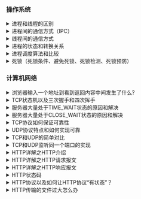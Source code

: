 ### 操作系统
<details>
    <summary>进程和线程的区别</summary>
    <ul>
        <li>进程是资源分配的最小单位，线程是程序执行的最小单位（资源调度的最小单位）</li>
        <li>进程有自己独立的地址空间，每启动一个进程，系统将为其分配地址空间，建立数据表来维护代码段，堆栈段和数据段。
            <ul>
                <li>而线程是共享进程中的数据，使用相同的地址空间，CPU开销小。</li>
            </ul>
        </li>
        <li>线程之间的通信更方便，同一进程下的线程共享全局变量，静态变量等数据，进程之间的通信则需要以通信的方式进行。</li>
        <li>多进程比多线程更健壮，多线程中一个线程死亡意味着进程的死亡。而多进程程序不同进程之间互不影响。</li>
    </ul>
</details>

<details>
    <summary>进程间的通信方式（IPC）</summary>
    <ul>
        <li><strong>管道</strong>：在内核中申请一块固定大小的缓冲区，程序拥有写入和读取的权利。
            <ul>
                <li>匿名管道：用于亲缘关系进程，父子进程。</li>
                <li>有名管道：可用于无亲缘关系的进程间。</li>
            </ul>
        </li>
        <li><strong>信号</strong>：信号是一种比较复杂的通信方式，用于通知接收进程某个事件已经发生。
        </li>
        <li><strong>信号量</strong>：在内核中创建一个信号量集合（本质是个数组），数组的元素（信号量）都是1，使用P操作进行-1，使用V操作+1。
            <ul>
                <li>PV操作用于同一进程实现互斥。</li>
                <li>PV操作用于不同进程实现同步。</li>
            </ul>
        </li>
        <li><strong>消息队列</strong>：在内核中创建一队列，队列中每个元素是一个数据报，不同的进程可以通过句柄去访问这个队列。<br>
            <em><strong>消息队列提供了⼀个从⼀个进程向另外⼀个进程发送⼀块数据的⽅法。</strong></em>
            <ul>
                <li>不足：消息长度有上限</li>
            </ul>
        </li>
        <li><strong>共享内容</strong>：将同一块物理内存一块映射到不同的进程的虚拟地址空间中，实现不同进程间对同一资源的共享。
            <ul>
                <li>共享内存可以说是最有用的进程间通信方式，也是最快的IPC形式。</li>
                <li>不用从用户态到内核态的频繁切换和拷贝数据，直接从内存中读取就可以。</li>
                <li>共享内存是临界资源，所以需要操作时必须要保证原子性。使用信号量或者互斥锁都可以。</li>
                <li>生命周期随内核。</li>
            </ul>
        </li>
        <li><strong>套接字</strong>：套解口也是一种进程间通信机制，与其他通信机制不同的是，它可用于不同及其间的进程通信。主要用于客户端和服务端之间的进程通信。
        </li>
    </ul>
</details>

<details>
    <summary>线程间的通信方式</summary>
    <ol>
        <li><strong>锁机制</strong>：包括互斥锁、条件变量、读写锁
            <ul>
                <li>互斥锁提供了以排他方式防止数据结构被并发修改的方法。</li>
                <li>读写锁允许多个线程同时读共享数据，而对写操作是互斥的。</li>
                <li>条件变量可以以原子的方式阻塞进程，直到某个特定条件为真为止。对条件的测试是在互斥锁的保护下进行的。<em><strong>条件变量始终与互斥锁一起使用。</strong></em></li>
            </ul>
        </li>
        <li><strong>信号量机制(Semaphore)</strong>：包括无名线程信号量和命名线程信号量</li>
        <li><strong>信号机制(Signal)</strong>：类似进程间的信号处理</li>
    </ol>
    <p>线程间的通信目的主要是用于线程同步，所以线程没有像进程通信中的用于数据交换的通信机制。</p>
</details>

<details>
    <summary>进程的状态和转换关系</summary>
    <p><img src="image/image01.jpg" alt=""></p>
    <ol>
        <li>
            <p>就绪——执行：对就绪状态的进程，当进程调度程序按一种选定的策略从中选中一个就绪进程，为之分配了处理机后，该进程便由就绪状态变为执行状态；</p>
        </li>
        <li>
            <p>执行——阻塞：正在执行的进程因发生某等待事件而无法执行，则进程由执行状态变为阻塞状态。如：</p>
            <ul>
                <li>进程提出输入/输出请求而变成等待外部设备传输信息的状态</li>
                <li>进程申请资源（主存空间或外部设备）得不到满足时变成等待资源状态</li>
                <li>进程运行中出现了故障（程序出错或主存储器读写错等）变成等待干预状态等等</li>
            </ul>
        </li>
        <li>
            <p>阻塞——就绪：处于阻塞状态的进程，在其等待的事件已经发生，如：</p>
            <ul>
                <li>输入/输出完成</li>
                <li>资源得到满足或错误处理完毕时</li>
            </ul>
            <p>处于等待状态的进程并不马上转入执行状态，而是先转入就绪状态，然后再由系统进程调度程序在适当的时候将该进程转为执行状态；</p>
        </li>
        <li>
            <p>执行——就绪：正在执行的进程，因时间片用完而被暂停执行，或在采用抢先式优先级调度算法的系统中,当有更高优先级的进程要运行而被迫让出处理机时，该进程便由执行状态转变为就绪状态。</p>
        </li>
    </ol>
</details>

<details>
    <summary>进程调度算法和比较</summary>
    <p><img src="image/image03.png" alt=""></p>
    <ol>
        <li>
            <p><strong>先来先去服务(FCFS)</strong><br>
                先来先去服务调度算法是一种最简单的调度算法，也称为先进先出或严格排队方案。当每个进程就绪后，它加入就绪队列。当前正运行的进程停止执行，选择在就绪队列中存在时间最长的进程运行。该算法既可以用于作业调度，也可以用于进程调度。先来先去服务比较适合于常作业（进程），而不利于段作业（进程）。
            </p>
        </li>
        <li>
            <p><strong>时间片轮转法(RR)</strong><br>
                轮转法是基于适中的抢占策略的，以一个周期性间隔产生时钟中断，当中断发生后，当前正在运行的进程被置于就绪队列中，然后基于先来先去服务策略选择下一个就绪作业的运行。这种技术也称为时间片，因为每个进程再被抢占之前都给定一片时间。
            </p>
            <ul>
                <li>过程：1、排成一个队列。2、每次调度时将CPU分派给队首进程。3、时间片结束时，发生时钟中断。4、暂停当前进程的执行，将其送到就绪队列的末尾，并通过上下文切换执行当前就绪的队首进程。</li>
                <li>说明：1、进程阻塞情况发生时，未用完时间片也要出让CPU。2、能够及时响应，但没有考虑作业长短等问题。3、系统的处理能力和系统的负载状态影响时间片长度。</li>
            </ul>
        </li>
        <li>
            <p><strong>最短进程优先(SJF)</strong><br>
                最短进程优先是一个非抢占策略，他的原则是下一次选择预计处理时间最短的进程，因此短进程将会越过长作业，跳至队列头。该算法即可用于作业调度，也可用于进程调度。但是他对长作业不利，不能保证紧迫性作业（进程）被及时处理，作业的长短只是被估算出来的。
            </p>
        </li>
        <li>
            <p><strong>最短剩余时间优先(SRTF)</strong><br>
                最短剩余时间是针对最短进程优先增加了抢占机制的版本。在这种情况下，进程调度总是选择预期剩余时间最短的进程。当一个进程加入到就绪队列时，他可能比当前运行的进程具有更短的剩余时间，因此只要新进程就绪，调度程序就能可能抢占当前正在运行的进程。像最短进程优先一样，调度程序正在执行选择函数是必须有关于处理时间的估计，并且存在长进程饥饿的危险。
            </p>
        </li>
        <li>
            <p><strong>高优先权优先调度算法HPF和高响应比优先调度算法HRRN</strong><br>
                （1）两种方式：非抢占式优先权算法、抢占式优先权算法（关键点：新作业产生时）<br>
                （2）类型:静态优先权：创建进程时确定，整个运行期间保持不变。动态优先权：创建进程时赋予的优先权可随进程的推进或随其等待时间的增加而改变。<br>
                （3）高响应比优先调度算法HRRN</p>
            <blockquote>
                <p>HRRN为每个作业引入动态优先权，使作业的优先级随着等待时间的增加而以速率a提高：优先权 =（等待时间+要求服务时间)/要求服务时间= 响应时间 / 要求服务时间。<br>
                    什么时候计算各进程的响应比优先权？（作业完成时、新作业产生时（抢占、非抢占）、时间片完成时、进程阻塞时）</p>
            </blockquote>
        </li>
        <li>
            <p><strong>多级反馈队列算法FB</strong></p>
            <ul>
                <li>过程：1、准备调度：先将它放入第一个队列的末尾，按FCFS原则排队等待调度。2、IF时间片内完成，便可准备撤离系统。3、IF时间片内未能完成，调度程序便将该进程转入第二队列的末尾等待再次被调度执行。4、当第一队列中的进程都执行完，系统再按FCFS原则调度第二队列。在第二队列的稍放长些的时间片内仍未完成，再依次将它放入第三队列。5、依次降到第n队列后，在第n队列中便采取按时间片轮转的方式运行。
                </li>
                <li>说明:1、设置多个就绪队列，各队列有不同的优先级,优先级从第一个队列依次降低。2、赋予各队列进程执行时间片大小不同,
                    优先权越高，时间片越短。3、仅当优先权高的队列（如第一队列）空闲时，调度程序才调度第二队列中的进程运行。4、高优先级抢占时，被抢占的进程放回原就绪队列末尾。</li>
            </ul>
        </li>
    </ol>
</details>

<details>
    <summary>死锁（死锁条件、避免死锁、死锁检测、死锁预防）</summary>
    <p><strong>死锁的定义：</strong><br>
        多个进行相互等待对方资源，在得到所有资源继续运行之前，都不会释放自己已有的资源，这样造成了循环等待的现象，称为死锁。</p>
    <p><strong>产生死锁的四大必要条件：</strong></p>
    <ol>
        <li>
            <p>资源互斥/资源不共享<br>
                每个资源要么已经分配给了一个进程，要么是可用的，只有这两种状态，资源不可以被共享使用，所以所谓的互斥是指：资源不共享，如果被使用，只能被一个进程使用。</p>
        </li>
        <li>
            <p>占有和等待/请求并保持<br>
                已经得到资源的进程还能继续请求新的资源，所以个人觉得叫占有并请求也许更好理解。</p>
        </li>
        <li>
            <p>资源不可剥夺<br>
                当一个资源分配给了一个进程后，其它需要该资源的进程不ß能强制性获得该资源，除非该资源的当前占有者显示地释放该资源。</p>
        </li>
        <li>
            <p>环路等待<br>
                死锁发生时，系统中一定有由两个或两个以上的进程组成的一条环路，环路上的每个进程都在等待下一个进程所占有的资源。</p>
        </li>
    </ol>
    <p><strong>防止死锁的方法：</strong></p>
    <ol>
        <li>
            <p>破坏互斥条件</p>
            <ul>
                <li>方法：如果允许系统资源都能共享使用，则系统不会进入死锁状态。</li>
                <li>缺点：有些资源根本不能同时访问，如打印机等临界资源只能互斥使用。所以，破坏互斥条件而预防死锁的方法不太可行，而且在有的场合应该保护这种互斥性。</li>
            </ul>
        </li>
        <li>
            <p>破坏请求并保持条件</p>
            <ul>
                <li>方法：釆用预先静态分配方法，即进程在运行前一次申请完它所需要的全部资源，在它的资源未满足前，不把它投入运行。一旦投入运行后，这些资源就一直归它所有，也不再提出其他资源请求，这样就可以保证系统不会发生死锁。
                </li>
                <li>缺点：系统资源被严重浪费，其中有些资源可能仅在运行初期或运行快结束时才使用，甚至根本不使用。而且还会导致“饥饿”现象，当由于个别资源长期被其他进程占用时，将致使等待该资源的进程迟迟不能开始运行。
                </li>
            </ul>
        </li>
        <li>
            <p>破坏不可剥夺条件</p>
            <ul>
                <li>方法：当一个已保持了某些不可剥夺资源的进程，请求新的资源而得不到满足时，它必须释放已经保持的所有资源，待以后需要时再重新申请。这意味着，一个进程已占有的资源会被暂时释放，或者说是被剥夺了，或从而破坏了不可剥夺条件。
                </li>
                <li>缺点：该策略实现起来比较复杂，释放已获得的资源可能造成前一阶段工作的失效，反复地申请和释放资源会增加系统开销，降低系统吞吐量。这种方法常用于状态易于保存和恢复的资源，如CPU的寄存器及内存资源，一般不能用于打印机之类的资源。
                </li>
            </ul>
        </li>
        <li>
            <p>破坏循环等待条件</p>
            <ul>
                <li>方法：为了破坏循环等待条件，可釆用顺序资源分配法。首先给系统中的资源编号，规定每个进程，必须按编号递增的顺序请求资源，同类资源一次申请完。也就是说，只要进程提出申请分配资源Ri，则该进程在以后的资源申请中，只能申请编号大于Ri的资源。
                </li>
                <li>缺点：这种方法存在的问题是，编号必须相对稳定，这就限制了新类型设备的增加；尽管在为资源编号时已考虑到大多数作业实际使用这些资源的顺序，但也经常会发生作业使用资源的顺序与系统规定顺序不同的情况，造成资源的浪费；此外，这种按规定次序申请资源的方法，也必然会给用户的编程带来麻烦。
                </li>
            </ul>
        </li>
    </ol>
    <p><strong>死锁的检测方式</strong><br>
        绘制资源分配图，进行简化。</p>
    <blockquote>
        <p>死锁定理：</p>
        <ol>
            <li>如果资源分配图中没有环路，则系统没有死锁。</li>
            <li>如果资源分配图中出现了环路，则系统可能有死锁。</li>
            <li>如果资源分配图不可完全简化，则系统死锁。</li>
        </ol>
    </blockquote>
    <p><strong>死锁的解除</strong></p>
    <ol>
        <li>资源剥夺法<br>挂起某些死锁进程，并抢占它的资源，将这些资源分配给其他的死锁进程。但应防止被挂起的进程长时间得不到资源，而处于资源匮乏的状态。</li>
        <li>撤销进程法<br>强制撤销部分、甚至全部死锁进程并剥夺这些进程的资源。撤销的原则可以按进程优先级和撤销进程代价的高低进行。</li>
        <li>进程回退法<br>让一（多）个进程回退到足以回避死锁的地步，进程回退时自愿释放资源而不是被剥夺。要求系统保持进程的历史信息，设置还原点。</li>
    </ol>
</details>

### 计算机网络

<details>
    <summary>浏览器输入一个地址到看到返回内容中间发生了什么?</summary>
    <ol>
        <li>查询DNS，获取域名对应的IP。<br>
            <strong>DNS解析机制：</strong>
            <ol>
                <li>检查本地hosts文件是否有这个网址的映射，如果有，就调用这个IP地址映射，解析完成。</li>
                <li>如果没有，则查找本地DNS解析器缓存是否有这个网址的映射，如果有，返回映射，解析完成。</li>
                <li>如果没有，则查找填写或分配的首选DNS服务器，称为本地DNS服务器。服务器接收到查询时：【如果要查询的域名包含在本地配置区域资源中，返回解析结果，查询结束，此解析具有权威性。】【如果要查询的域名不由本地DNS服务器区域解析，但服务器缓存了此网址的映射关系，返回解析结果，查询结束，此解析不具有权威性。】
                </li>
                <li>如果本地DNS服务器也失效：通过迭代的方式一层层向上级DNS服务器请求，在顶级DNS解析服务器后则通过迭代的方式来查找。</li>
            </ol>
        </li>
        <li>客户机发送HTTP请求报文：
            <ol>
                <li>应用层：客户端发送HTTP请求报文</li>
                <li>传输层：切分长数据，并确保可靠性。</li>
                <li>网络层：进行路由</li>
                <li>数据链路层：传输数据</li>
                <li>物理层：物理传输bit</li>
            </ol>
        </li>
        <li>服务器端经过物理层→数据链路层→网络层→传输层→应用层，解析请求报文，发送HTTP响应报文。</li>
        <li>客户端解析HTTP响应报文</li>
        <li>浏览器开始显示HTML</li>
        <li>浏览器重新发送请求获取图片、CSS、JS的数据。</li>
        <li>浏览器渲染页面<br>
            <strong>渲染机制：</strong><br>
            构建DOM树 -&gt; CSS解析 -&gt; 构建渲染树 -&gt; 渲染树布局 -&gt; 渲染树绘制
            <ul>
                <li>构建DOM树<br>
                    当浏览器客户端从服务器那接受到HTML文档后，就会遍历文档节点然后生成DOM树，DOM树结构和HTML标签一一对应。需要注意记下几点：
                    <ul>
                        <li>DOM树在构建的过程中可能会被CSS和JS的加载而执行阻塞。（这在后面会详细介绍。）</li>
                        <li>display:none 的元素也会在DOM树中。</li>
                        <li>注释也会在DOM树中</li>
                        <li>Script标签会在DOM树中</li>
                    </ul>
                </li>
                <li>CSS解析<br>
                    浏览器会解析CSS文件并生成CSS规则树，在过程中，每个CSS文件都会被分析成StyleSheet对象，每个对象都包括CSS规则，CSS规则对象包括对应的选择器和声明对象以及其他对象。在这个过程需要注意的是：
                    <ul>
                        <li>CSS解析可以与DOM解析同进行。</li>
                        <li>CSS解析与script的执行互斥。</li>
                        <li>在Webkit内核中进行了script执行优化，只有在JS访问CSS时才会发生互斥。</li>
                    </ul>
                </li>
                <li>构建渲染树<br>
                    通过DOM树和CSS规则树，浏览器就可以通过它两构建渲染树了。浏览器会先从DOM树的根节点开始遍历每个可见节点，让后对每个可见节点找到适配的CSS样式规则并应用。具体的规则有以下几点需要注意：
                    <ul>
                        <li>Render Tree和DOM Tree不完全对应。</li>
                        <li>display: none的元素不在Render Tree中</li>
                        <li>visibility: hidden的元素在Render Tree中</li>
                    </ul>
                </li>
                <li>渲染树布局<br>
                    布局阶段会从渲染树的更节点开始遍历，由于渲染树的每个节点都是一个Render
                    Object对象，包含宽高，位置，背景色等样式信息。所以浏览器就可以通过这些样式信息来确定每个节点对象在页面上的确切大小和位置，布局阶段的输出就是我们常说的盒子模型，它会精确地捕获每个元素在屏幕内的确切位置与大小。需要注意的是：
                    <ul>
                        <li>float元素，absoulte元素，fixed元素会发生位置偏移。</li>
                        <li>我们常说的脱离文档流，其实就是脱离Render Tree。</li>
                    </ul>
                </li>
                <li>渲染树绘制<br>
                    在绘制阶段，浏览器会遍历渲染树，调用渲染器的paint()方法在屏幕上显示其内容。渲染树的绘制工作是由浏览器的UI后端组件完成的。</li>
            </ul>
        </li>
    </ol>
</details>

<details>
    <summary>TCP状态机以及三次握手和四次挥手</summary>
    <p><img src="image/image02.jpeg" alt=""></p>
    <p><strong>各个状态的解释</strong></p>
    <ul>
        <li>LISTEN：监听来自远方TCP端口的连接请求。</li>
        <li>SYN-SENT：发送连接请求后等待匹配的连接请求。</li>
        <li>SYN-RCVD：收到SYN并发送一个连接请求后等待双方连接确认。</li>
        <li>FIN-WAIT-1：等待远程TCP的连接中断请求，或先前的连接中断请求的确认。（等待接收ACK）</li>
        <li>FIN-WAIT-2：从远程TCP等待连接中断请求。（等待接收FIN）</li>
        <li>CLOSING-WAIT：等待从本地用户发来的连接中断请求。</li>
        <li>CLOSING：等待远程TCP对连接中断请求的确认。</li>
        <li>LAST-ACK：等待原来发向远程TCP的连接中断请求的确认。</li>
        <li>TIME-WAIT：等待足够时间确保远程TCP接受连接中断请求的确认。</li>
        <li>CLOSED：无连接状态。</li>
    </ul>
    <p><strong>三次握手</strong></p>
    <ul>
        <li>第一次握手：<br>
            Client什么都不能确认。<br>
            Server确认：对方发送正常。</li>
        <li>第二次握手：<br>
            Client确认：自己发送/接收正常，对方发送/接收正常。<br>
            Server确认：自己接受正常，对方发送正常。</li>
        <li>第三次握手：<br>
            Client确认：自己发送/接收正常，对方发送/接收正常。<br>
            Server确认：自己接受正常，对方发送正常。</li>
    </ul>
    <p><strong>四次挥手</strong><br>
        当收到对方的FIN报文时，仅表示对方不再发送数据但还能接收收据，我们也未必把全部数据都发给了对方，所以我们可以立即close，也可以发送一些数据给对方后，再发送FIN报文给对方表示同意关闭连接。因此我们的ACK和FIN一般会分开发送。
    </p>
    <p><strong>CLOSING状态出现的情况</strong><br>
    <p><img src="image/image04.png" alt=""></p>
    客户端和服务端同时发送FIN给对方，并都进入FIN_WAIT_1状态，接收到对方发来的FIN后，都由FIN_WAIT_1状态进入CLOSING状态并发送ACK给对方确认关闭连接。接收到对方的ACK后双方都进入TIME_WAIT状态等待关闭连接。
    </p>
    <p><strong>为什么需要TIME_WAIT状态</strong></p>
    <ol>
        <li>
            <p>为实现TCP这种全双工连接的可靠释放<br>
                这样可让TCP再次发送最后的ACK以防这个ACK丢失(另一端超时并重发最后的FIN)这种2MSL等待的另一个结果是这个TCP连接在2MSL等待期间，定义这个连接的插口(客户的IP地址和端口号，服务器的IP地址和端口号)不能再被使用。这个连接只能在2MSL结束后才能再被使用。
            </p>
        </li>
        <li>
            <p>为使旧的数据包在网络因过期而消失<br>
                每个具体TCP实现必须选择一个报文段最大生存时间MSL。它是任何报文段被丢弃前在网络内的最长时间。</p>
        </li>
    </ol>

</details>

<details>
    <summary>服务器大量处于TIME_WAIT状态的原因和解决</summary>
    <p><strong>原因</strong><br>
        TIME_WAIT是主动关闭连接的一方保持的状态，对于服务器来说他本身就是“客户端”，在完成某一个中请求之后，他就会发起主动关闭连接，从而进入TIME_WAIT的状态，然后在保持这个状态2MSL（max segment
        lifetime）时间之后，彻底关闭回收资源。</p>
    <p><strong>危害</strong></p>
    <ol>
        <li>高并发可以让服务器在短时间范围内同时占用大量端口，而端口有个0~65535的范围，并不是很多，刨除系统和其他服务要用的，剩下的就更少了。</li>
        <li>在这个场景中，短连接表示“业务处理+传输数据的时间 远远小于 TIMEWAIT超时的时间”的连接。</li>
    </ol>
    <p><strong>解决方案</strong><br>
        由于TIME_WAIT是主动发起一方的出现的问题，对网络配置参数进行优化</p>
    <ul>
        <li>开启SYN Cookies: <code>net.ipv4.tcp_syncookies = 1</code>表示开启SYN
            Cookies。当出现SYN等待队列溢出时，启用cookies来处理，可防范少量SYN攻击，默认为0，表示关闭；</li>
        <li>允许端口重用：<code>net.ipv4.tcp_tw_reuse = 1</code>表示开启重用。允许将TIME-WAIT sockets重新用于新的TCP连接，默认为0，表示关闭；</li>
        <li>开启快速回收机制：<code>net.ipv4.tcp_tw_recycle = 1</code>表示开启TCP连接中TIME-WAIT sockets的快速回收，默认为0，表示关闭。</li>
        <li>缩短TIMEOUT时间：<code>net.ipv4.tcp_fin_timeout</code>修改系統默认的TIMEOUT时间(30)</li>
    </ul>
</details>

<details>
    <summary>服务器大量处于CLOSE_WAIT状态的原因和解决</summary>
    <p><strong>原因</strong><br>
        一直保持在CLOSE_WAIT状态，那么只有一种情况，就是在对方关闭连接之后服务器程序自己没有进一步发出ack信号。换句话说，就是在对方连接关闭之后，程序里没有检测到，或者程序压根就忘记了这个时候需要关闭连接，于是这个资源就一直被程序占着。
    </p>
    <p><strong>解决方案</strong><br>
        检查服务器程序代码，尤其是在确认连接关闭等地方函数，是否有异常分支导致程序没有处理而无法正常进行关闭连接的情况。</p>
</details>

<details>
    <summary>TCP协议如何保证可靠性</summary>
    <div>
        <p><strong>确保传输可靠性的方式</strong><br>
            TCP协议保证数据传输可靠性的方式主要有：</p>
        <ul>
            <li>校验和</li>
            <li>序列号&amp;确认应答</li>
            <li>超时重传</li>
            <li>连接管理</li>
            <li>流量控制</li>
            <li>拥塞控制</li>
        </ul>
        <p><strong>校验和</strong><br>
            发送的数据包的二进制相加然后取反，目的是检测数据在传输过程中的任何变化。如果收到段的检验和有差错，TCP将丢弃这个报文段和不确认收到此报文段。 如果无差错，也不一定代表数据传输成功。</p>
        <ul>
            <li>计算方式：在数据传输的过程中，将发送的数据段都当做一个16位的整数。将这些整数加起来。并且前面的进位不能丢弃，补在尾端进行相加，最后取反，得到校验和。</li>
            <li>发送方：在发送数据之前计算检验和，并进行校验和的填充。</li>
            <li>接收方：收到数据后，对数据以同样的方式进行计算，求出校验和，与发送方的进行比对。</li>
        </ul>
        <p><strong>序列号&amp;确认应答</strong><br>
            TCP给发送的每一个包进行编号，接收方对数据包进行排序，把有序数据传送给应用层。</p>
        <ul>
            <li>序列号：TCP传输时将每个字节的数据都进行了编号，这就是序列号。</li>
            <li>确认应答：TCP传输的过程中，每次接收方收到数据后，都会对传输方进行确认应答。也就是发送ACK报文。这个ACK报文当中带有对应的确认序列号，告诉发送方，接收到了哪些数据，下一次的数据从哪里发。</li>
        </ul>
        <p><strong>超时重传</strong><br>
            当TCP发出一个段后，它启动一个定时器，等待目的端确认收到这个报文段。如果不能及时收到一个确认，将重发这个报文段。</p>
        <ul>
            <li><strong>原因</strong> 发送方没有介绍到响应的ACK报文原因：
                <ol>
                    <li>数据在传输过程中由于网络原因等直接全体丢包，接收方根本没有接收到。</li>
                    <li>接收方接收到了响应的数据，但是发送的ACK报文响应却由于网络原因丢包了。</li>
                </ol>
            </li>
        </ul>
        <p>简单理解就是发送方在发送完数据后等待一个时间，时间到达没有接收到ACK报文，那么对刚才发送的数据进行重新发送。如果是刚才第一个原因，接收方收到二次重发的数据后，便进行ACK应答。如果是第二个原因，接收方发现接收的数据已存在（判断存在的根据就是序列号，所以上面说序列号还有去除重复数据的作用），那么直接丢弃，仍旧发送ACK应答。
        </p>
        <p>由于TCP传输时保证能够在任何环境下都有一个高性能的通信，因此这个最大超时时间（发送方发送完毕后等待的时间）是动态计算的。一般是500ms。</p>
        <p><strong>连接管理</strong><br>
            连接管理就是三次握手与四次挥手的过程。所有可靠性的理论前提。</p>
        <p><strong>流量控制</strong><br>
            TCP连接的每一方都有固定大小的缓冲空间，<strong>TCP的接收端只允许发送端发送接收端缓冲区能接纳的数据</strong>。当接收方来不及处理发送方的数据，能提示发送方降低发送的速率，防止包丢失。TCP使用的流量控制协议是<em>可变大小的滑动窗口协议</em>。
        </p>
        <p>接收方有即时窗口（<strong>滑动窗口</strong>），随ACK报文发送。</p>
        <p>接收端在接收到数据后，对其进行处理。如果发送端的发送速度太快，导致接收端的结束缓冲区很快的填充满了。此时如果发送端仍旧发送数据，那么接下来发送的数据都会丢包，继而导致丢包的一系列连锁反应，超时重传呀什么的。而TCP根据接收端对数据的处理能力，决定发送端的发送速度，这个机制就是流量控制。
        </p>
        <p>在TCP协议的报头信息当中，有一个16位字段的窗口大小。在介绍这个窗口大小时我们知道，<strong>窗口大小的内容实际上是接收端接收数据缓冲区的剩余大小。这个数字越大，证明接收端接收缓冲区的剩余空间越大，网络的吞吐量越大</strong>。接收端会在确认应答发送ACK报文时，将自己的即时窗口大小填入，并跟随ACK报文一起发送过去。而<strong>发送方根据ACK报文里的窗口大小的值的改变进而改变自己的发送速度</strong>。如果接收到窗口大小的值为0，那么发送方将停止发送数据。并定期的向接收端发送窗口探测数据段，让接收端把窗口大小告诉发送端。
        </p>
        <blockquote>
            <p>16位的窗口大小最大能表示65535个字节（64K），但是TCP的窗口大小最大并不是64K。在TCP首部中40个字节的选项中还包含了一个窗口扩大因子M，实际的窗口大小就是16为窗口字段的值左移M位。每移一位，扩大两倍。
            </p>
        </blockquote>
        <p><strong>拥塞控制</strong><br>
            当网络拥塞时，减少数据的发送。<br>
            发送方有拥塞窗口，发送数据前比对接收方发过来的即使窗口，取小<br>
            <em>慢启动、拥塞避免、拥塞发送、快速恢复</em></p>
        <p>TCP传输的过程中，发送端开始发送数据的时候，如果刚开始就发送大量的数据，那么就可能造成一些问题。网络可能在开始的时候就很拥堵，如果给网络中在扔出大量数据，那么这个拥堵就会加剧。拥堵的加剧就会产生大量的丢包，就对大量的超时重传，严重影响传输。
        </p>
        <p>所以TCP引入了慢启动的机制，在开始发送数据时，先发送少量的数据探路。探清当前的网络状态如何，再决定多大的速度进行传输。这时候就引入一个叫做拥塞窗口的概念。发送刚开始定义拥塞窗口为
            1，每次收到ACK应答，拥塞窗口加1。在发送数据之前，首先将拥塞窗口与接收端反馈的窗口大小比对，取较小的值作为实际发送的窗口。</p>
        <p>拥塞窗口的增长是指数级别的。慢启动的机制只是说明在开始的时候发送的少，发送的慢，但是增长的速度是非常快的。为了控制拥塞窗口的增长，不能使拥塞窗口单纯的加倍，设置一个拥塞窗口的阈值，当拥塞窗口大小超过阈值时，不能再按照指数来增长，而是线性的增长。在慢启动开始的时候，慢启动的阈值等于窗口的最大值，一旦造成网络拥塞，发生超时重传时，慢启动的阈值会为原来的一半（这里的原来指的是发生网络拥塞时拥塞窗口的大小），同时拥塞窗口重置为1。
        </p>
    </div>
</details>

<details>
    <summary>UDP协议特点和如何实现可靠</summary>
    <div>
        <p>UDP协议全称是用户数据报协议，在网络中它与TCP协议一样用于处理数据包，是一种无连接的协议。在OSI模型中，在第四层——传输层，处于IP协议的上一层。UDP有不提供数据包分组、组装和不能对数据包进行排序的缺点，也就是说，当报文发送之后，是无法得知其是否安全完整到达的。
        </p>
        <p><strong>特点</strong></p>
        <ol>
            <li>
                <p><strong>面向无连接</strong><br>
                    首先 UDP 是不需要和 TCP一样在发送数据前进行三次握手建立连接的，想发数据就可以开始发送了。并且也只是数据报文的搬运工，不会对数据报文进行任何拆分和拼接操作。<br>
                    具体来说就是：</p>
                <ul>
                    <li>在发送端，应用层将数据传递给传输层的 UDP 协议，UDP 只会给数据增加一个 UDP 头标识下是 UDP 协议，然后就传递给网络层了</li>
                    <li>在接收端，网络层将数据传递给传输层，UDP 只去除 IP 报文头就传递给应用层，不会任何拼接操作</li>
                </ul>
            </li>
            <li>
                <p><strong>有单播，多播，广播的功能</strong><br>
                    UDP 不止支持一对一的传输方式，同样支持一对多，多对多，多对一的方式，也就是说 UDP 提供了单播，多播，广播的功能。</p>
            </li>
            <li>
                <p><strong>UDP是面向报文的</strong><br>
                    发送方的UDP对应用程序交下来的报文，在添加首部后就向下交付IP层。UDP对应用层交下来的报文，既不合并，也不拆分，而是保留这些报文的边界。因此，应用程序必须选择合适大小的报文</p>
            </li>
            <li>
                <p><strong>不可靠性</strong><br>
                    首先不可靠性体现在无连接上，通信都不需要建立连接，想发就发，这样的情况肯定不可靠。<br>
                    并且收到什么数据就传递什么数据，并且也不会备份数据，发送数据也不会关心对方是否已经正确接收到数据了。<br>
                    再者网络环境时好时坏，但是 UDP
                    因为没有拥塞控制，一直会以恒定的速度发送数据。即使网络条件不好，也不会对发送速率进行调整。这样实现的弊端就是在网络条件不好的情况下可能会导致丢包，但是优点也很明显，在某些实时性要求高的场景（比如电话会议）就需要使用
                    UDP 而不是 TCP。</p>
            </li>
            <li>
                <p><strong>头部开销小，传输数据报文时是很高效的。</strong><br>
                    UDP 头部包含了以下几个数据：</p>
                <ul>
                    <li>两个十六位的端口号，分别为源端口（可选字段）和目标端口</li>
                    <li>整个数据报文的长度</li>
                    <li>整个数据报文的检验和（IPv4 可选 字段），该字段用于发现头部信息和数据中的错误</li>
                </ul>
                <p>因此 UDP 的头部开销小，只有八字节，相比 TCP 的至少二十字节要少得多，在传输数据报文时是很高效的</p>
            </li>
        </ol>
        <p><strong>如何实现UDP的可靠性</strong></p>
        <p><strong>原理与简单实现</strong><br>
            传输层无法保证数据的可靠传输，只能通过应用层来实现了。实现的方式可以参照tcp可靠性传输的方式，只是实现不在传输层，实现转移到了应用层。<br>
            最简单的方式是在应用层模仿传输层TCP的可靠性传输。下面不考虑拥塞处理，可靠UDP的简单设计。</p>
        <ol>
            <li>添加seq/ack机制，确保数据发送到对端</li>
            <li>添加发送和接收缓冲区，主要是用户超时重传。</li>
            <li>添加超时重传机制。</li>
        </ol>
        <p><strong>开源程序</strong></p>
        <ol>
            <li>
                <p><strong>RUDP（Reliable User Datagram Protocol）</strong><br>
                    <em><strong>RUDP 提供一组数据服务质量增强机制，如拥塞控制的改进、重发机制及淡化服务器算法等</strong></em>，从而在包丢失和网络拥塞的情况下， RTP
                    客户机（实时位置）面前呈现的就是一个高质量的 RTP 流。在不干扰协议的实时特性的同时，可靠 UDP 的拥塞控制机制允许 TCP 方式下的流控制行为。</p>
            </li>
            <li>
                <p><strong>RTP（Real Time Protocol）</strong><br>
                    <em><strong>RTP为数据提供了具有实时特征的端对端传送服务</strong></em>，如在组播或单播网络服务下的交互式视频音频或模拟数据。<br>
                    应用程序通常在 UDP 上运行 RTP 以便使用其多路结点和校验服务；这两种协议都提供了传输层协议的功能。但是 RTP 可以与其它适合的底层网络或传输协议一起使用。如果底层网络提供组播方式，那么
                    RTP 可以使用该组播表传输数据到多个目的地。<br>
                    RTP 本身并没有提供按时发送机制或其它服务质量（QoS）保证，它依赖于底层服务去实现这一过程。 RTP 并不保证传送或防止无序传送，也不确定底层网络的可靠性。 RTP 实行有序传送， RTP
                    中的序列号允许接收方重组发送方的包序列，同时序列号也能用于决定适当的包位置，例如：在视频解码中，就不需要顺序解码。</p>
            </li>
            <li>
                <p><strong>UDT（UDP-based Data Transfer Protocol）</strong><br>
                    基于UDP的数据传输协议（UDP-basedData Transfer
                    Protocol，简称UDT）是一种互联网数据传输协议。<em><strong>UDT的主要目的是支持高速广域网上的海量数据传输</strong></em>，而互联网上的标准数据传输协议TCP在高带宽长距离网络上性能很差。
                </p>
            </li>
        </ol>
        <p>顾名思义，UDT建于UDP之上，并引入新的拥塞控制和数据可靠性控制机制。UDT是面向连接的双向的应用层协议。它同时支持可靠的数据流传输和部分可靠的数据报传输。由于UDT完全在UDP上实现，它也可以应用在除了高速数据传输之外的其它应用领域，例如点到点技术（P2P），防火墙穿透，多媒体数据传输等等。
        </p>
    </div>
</details>

<details>
    <summary>TCP和UDP的简单对比</summary>
    <table>
        <thead>
            <tr>
                <th style="text-align: left"></th>
                <th style="text-align: left">UDP</th>
                <th style="text-align: left">TCP</th>
            </tr>
        </thead>
        <tbody>
            <tr>
                <td style="text-align: left">是否连接</td>
                <td style="text-align: left">无连接</td>
                <td style="text-align: left">面向连接</td>
            </tr>
            <tr>
                <td style="text-align: left">是否可靠</td>
                <td style="text-align: left">不可靠传输，不使用流量控制和拥塞控制</td>
                <td style="text-align: left">可靠传输，使用流量控制和拥塞控制</td>
            </tr>
            <tr>
                <td style="text-align: left">连接对象个数</td>
                <td style="text-align: left">支持一对一，一对多，多对一和多对多交互通信</td>
                <td style="text-align: left">只能是一对一通信</td>
            </tr>
            <tr>
                <td style="text-align: left">传输方式</td>
                <td style="text-align: left">面向报文</td>
                <td style="text-align: left">面向字节流</td>
            </tr>
            <tr>
                <td style="text-align: left">首部开销</td>
                <td style="text-align: left">首部开销小，仅8字节</td>
                <td style="text-align: left">首部最小20字节，最大60字节</td>
            </tr>
            <tr>
                <td style="text-align: left">适用场景</td>
                <td style="text-align: left">适用于实时应用（IP电话、视频会议、直播等）</td>
                <td style="text-align: left">适用于要求可靠传输的应用，例如文件传输</td>
            </tr>
        </tbody>
    </table>
</details>

<details>
    <summary>TCP和UDP监听同一个端口的实现</summary>
    <div>
        <p>TCP监听办法：</p>
        <pre data-role="codeBlock" data-info="" class="language-"><code>SOCKET sock = socket(TCP)
  sockaddr_in sin
  sin.port = htons(xxx)
  bind(sock, sin)
  listen(sock)
  这样就进入了监听状态，在xxx端口，接下来可以accept了
  </code></pre>
        <p>UDP监听办法</p>
        <pre data-role="codeBlock" data-info="" class="language-"><code>SOCKET sock = socket(UDP)
  sockaddr_in sin
  sin.port = htons(xxx)
  bind(sock, sin)
  这样就进入了监听状态，在xxx端口，接下来可以recvfrom和sentto了
  </code></pre>
        <blockquote>
            <p>一般的，如果有另一个请求（无论是否在同一个进程，无论是tcp还是udp）也监听xxx端口，会在bind处报错（一般情况，具体不展开了）</p>
        </blockquote>
        <p>注意几点：</p>
        <ol>
            <li>端口不是物理概念，仅仅是协议栈中的两个字节</li>
            <li>TCP和UDP的端口完全没有任何关系，完全有可能又有一种XXP基于IP，也有端口的概念，这是完全可能的。</li>
            <li>TCP和UDP传输协议监听同一个端口后，接收数据互不影响，不冲突。因为数据接收时时根据五元组{传输协议，源IP，目的IP，源端口，目的端口}判断接受者的。</li>
        </ol>
    </div>
</details>

<details>
    <summary>HTTP详解之HTTP介绍</summary>
    <div>
        <p><strong>HTTP 简介</strong></p>
        <p>HTTP协议是Hyper Text Transfer Protocol（超文本传输协议）的缩写,是用于从万维网（WWW:World Wide Web ）服务器传输超文本到本地浏览器的传送协议。。</p>
        <p>HTTP是一个基于TCP/IP通信协议来传递数据（HTML 文件, 图片文件, 查询结果等）。</p>
        <p><strong>HTTP 工作原理</strong></p>
        <p>HTTP协议工作于客户端-服务端架构上。浏览器作为HTTP客户端通过URL向HTTP服务端即WEB服务器发送所有请求。</p>
        <p>Web服务器有：Apache服务器，IIS服务器（Internet Information Services）等。</p>
        <p>Web服务器根据接收到的请求后，向客户端发送响应信息。</p>
        <p>HTTP默认端口号为80，但是你也可以改为8080或者其他端口。</p>
        <p><strong>HTTP三点注意事项：</strong></p>
        <ul>
            <li><strong>HTTP是无连接</strong>：无连接的含义是限制每次连接只处理一个请求。服务器处理完客户的请求，并收到客户的应答后，即断开连接。采用这种方式可以节省传输时间。</li>
            <li><strong>HTTP是媒体独立的</strong>：这意味着，只要客户端和服务器知道如何处理的数据内容，任何类型的数据都可以通过HTTP发送。客户端以及服务器指定使用适合的MIME-type内容类型。
                <ul>
                    <li>MIME Type 是该资源的媒体类型，MIME Type 不是个人指定的，是经过互联网（IETF）组织协商，以 RFC（是一系列以编号排定的文件，几乎所有的互联网标准都有收录在其中）
                        的形式作为建议的标准发布在网上的，大多数的 Web 服务器和用户代理都会支持这个规范 (顺便说一句，Email 附件的类型也是通过 MIME Type 指定的)。</li>
                    <li>媒体类型通常通过 HTTP 协议，由 Web 服务器告知浏览器的，更准确地说，是通过 Content-Type 来表示的。例如：Content-Type：text/HTML。</li>
                    <li>通常只有一些卓哉互联网上获得广泛应用的格式才会获得一个 MIME Type，如果是某个客户端自己定义的格式，一般只能以 application/x- 开头。</li>
                </ul>
            </li>
            <li><strong>HTTP是无状态</strong>：HTTP协议是无状态协议。无状态是指协议对于事务处理没有记忆能力。缺少状态意味着如果后续处理需要前面的信息，则它必须重传，这样可能导致每次连接传送的数据量增大。另一方面，在服务器不需要先前信息时它的应答就较快。<br>
                <strong>HTTP流程图</strong></li>
        </ul>
        <p><img src="image/image05.gif" alt=""></p>
    </div>
</details>

<details>
    <summary>HTTP详解之HTTP请求报文</summary>
    <div>
        <p><strong>HTTP请求报文的组成</strong></p>
        <p>HTTP请求报文由3部分组成（请求行+请求头+请求体）</p>
        <p><img src="image/image06.jpeg" alt=""></p>
        <p><strong>请求行</strong><br>
            请求行由：<strong>请求方法</strong> + 空格 + <strong>请求URL</strong> + 空格 + <strong>HTTP协议及版本</strong>
            构成。<em>请求行必须在http请求格式的第一行。</em></p>
        <ul>
            <li><strong>请求方法表</strong></li>
        </ul>
        <table>
            <tbody>
                <tr>
                    <th width="5%">序号</th>
                    <th width="10%">方法</th>
                    <th>描述</th>
                </tr>
                <tr>
                    <td>1</td>
                    <td>GET</td>
                    <td>请求指定的页面信息，并返回实体主体。<br>将请求参数追加在url后面，不安全。<br>url长度限制get请求方式数据的大小。<br>没有请求体</td>
                </tr>
                <tr>
                    <td>2</td>
                    <td>HEAD</td>
                    <td>类似于 GET 请求，不过服务端接收到HEAD请求时只返回响应头，不发送响应内容。所以，如果只需要查看某个页面的状态时，用HEAD更高效，因为省去了传输页面内容的时间。</td>
                </tr>
                <tr>
                    <td>3</td>
                    <td>POST</td>
                    <td>向指定资源提交数据进行处理请求（例如提交表单或者上传文件）。数据被包含在请求体中。POST
                        请求可能会导致新的资源的建立和/或已有资源的修改。<br>请求参数在请求体处，较安全。<br>请求数据大小没有显示<br>只有表单设置为method=“post”才是post请求，其他都是get请求
                    </td>
                </tr>
                <tr>
                    <td>4</td>
                    <td>PUT</td>
                    <td>从客户端向服务器传送的数据取代指定的文档的内容。<br>本质上来讲，
                        PUT和POST极为相似，都是向服务器发送数据，但它们之间有一个重要区别，PUT通常指定了资源的存放位置，而POST则没有，POST的数据存放位置由服务器自己决定。</td>
                </tr>
                <tr>
                    <td>5</td>
                    <td>DELETE</td>
                    <td>请求服务器删除指定的页面。</td>
                </tr>
                <tr>
                    <td>6</td>
                    <td>CONNECT</td>
                    <td>HTTP/1.1 协议中预留给能够将连接改为管道方式的代理服务器。<br>通常用于SSL加密服务器的链接与非加密的HTTP代理服务器的通信。</td>
                </tr>
                <tr>
                    <td>7</td>
                    <td>OPTIONS </td>
                    <td>允许客户端查看服务器的性能。</td>
                </tr>
                <tr>
                    <td>8</td>
                    <td>TRACE</td>
                    <td>回显服务器收到的请求，主要用于测试或诊断。</td>
                </tr>
                <tr>
                    <td>9</td>
                    <td>PATCH</td>
                    <td>是对 PUT 方法的补充，用来对已知资源进行局部更新 。</td>
                </tr>
            </tbody>
        </table>
        <p><strong>请求头</strong><br>
            *<em>为常用请求头</em></p>
        <table>
            <thead>
                <tr>
                    <th>Header</th>
                    <th>解释</th>
                    <th>示例</th>
                </tr>
            </thead>
            <tbody>
                <tr>
                    <td><strong>*Accept</strong></td>
                    <td>指定客户端能够接收的内容类型。告诉服务端,该请求所能支持的响应数据类型,专业术语称为MIME 类型(文件类型的一种描述方式)</td>
                    <td>Accept: text/plain, text/html</td>
                </tr>
                <tr>
                    <td>Accept-Charset</td>
                    <td>浏览器可以接受的字符编码集。</td>
                    <td>Accept-Charset: iso-8859-5</td>
                </tr>
                <tr>
                    <td>*Accept-Encoding</td>
                    <td>指定浏览器可以支持的web服务器返回内容压缩编码类型。</td>
                    <td>Accept-Encoding: compress, gzip</td>
                </tr>
                <tr>
                    <td>*Accept-Language</td>
                    <td>浏览器可接受的语言</td>
                    <td>Accept-Language: en,zh</td>
                </tr>
                <tr>
                    <td>Accept-Ranges</td>
                    <td>可以请求网页实体的一个或者多个子范围字段</td>
                    <td>Accept-Ranges: bytes</td>
                </tr>
                <tr>
                    <td>Authorization</td>
                    <td>HTTP授权的授权证书</td>
                    <td>Authorization: Basic QWxhZGRpbjpvcGVuIHNlc2FtZQ==</td>
                </tr>
                <tr>
                    <td><strong>*Cache-Control</strong></td>
                    <td>指定请求和响应遵循的缓存机制</td>
                    <td>Cache-Control: no-cache</td>
                </tr>
                <tr>
                    <td><strong>*Connection</strong></td>
                    <td>表示是否需要持久连接。（HTTP 1.1默认进行持久连接）</td>
                    <td>Connection: close</td>
                </tr>
                <tr>
                    <td>Cookie</td>
                    <td>HTTP请求发送时，会把保存在该请求域名下的所有cookie值一起发送给web服务器。</td>
                    <td>Cookie: $Version=1; Skin=new;</td>
                </tr>
                <tr>
                    <td><strong>*Content-Length</strong></td>
                    <td>请求的内容长度</td>
                    <td>Content-Length: 348</td>
                </tr>
                <tr>
                    <td><strong>*Content-Type</strong></td>
                    <td>请求的与实体对应的MIME信息</td>
                    <td>Content-Type: application/x-www-form-urlencoded</td>
                </tr>
                <tr>
                    <td><strong>*Date</strong></td>
                    <td>请求发送的日期和时间</td>
                    <td>Date: Tue, 15 Nov&nbsp;2010 08:12:31 GMT</td>
                </tr>
                <tr>
                    <td>Expect</td>
                    <td>请求的特定的服务器行为</td>
                    <td>Expect: 100-continue</td>
                </tr>
                <tr>
                    <td>From</td>
                    <td>发出请求的用户的Email</td>
                    <td>From: user@email.com</td>
                </tr>
                <tr>
                    <td><strong>*Host</strong></td>
                    <td>指定请求的服务器的域名和端口号</td>
                    <td>Host: www.zcmhi.com</td>
                </tr>
                <tr>
                    <td>If-Match</td>
                    <td>只有请求内容与实体相匹配才有效</td>
                    <td>If-Match: “737060cd8c284d8af7ad3082f209582d”</td>
                </tr>
                <tr>
                    <td>*If-Modified-Since</td>
                    <td>如果请求的部分在指定时间之后被修改则请求成功，未被修改则返回304代码。控制浏览器缓存</td>
                    <td>If-Modified-Since: Sat, 29 Oct 2010 19:43:31 GMT</td>
                </tr>
                <tr>
                    <td>If-None-Match</td>
                    <td>如果内容未改变返回304代码，参数为服务器先前发送的Etag，与服务器回应的Etag比较判断是否改变</td>
                    <td>If-None-Match: “737060cd8c284d8af7ad3082f209582d”</td>
                </tr>
                <tr>
                    <td>If-Range</td>
                    <td>如果实体未改变，服务器发送客户端丢失的部分，否则发送整个实体。参数也为Etag</td>
                    <td>If-Range: “737060cd8c284d8af7ad3082f209582d”</td>
                </tr>
                <tr>
                    <td>If-Unmodified-Since</td>
                    <td>只在实体在指定时间之后未被修改才请求成功</td>
                    <td>If-Unmodified-Since: Sat, 29 Oct 2010 19:43:31 GMT</td>
                </tr>
                <tr>
                    <td>Max-Forwards</td>
                    <td>限制信息通过代理和网关传送的时间</td>
                    <td>Max-Forwards: 10</td>
                </tr>
                <tr>
                    <td>Pragma</td>
                    <td>用来包含实现特定的指令</td>
                    <td>Pragma: no-cache</td>
                </tr>
                <tr>
                    <td>Proxy-Authorization</td>
                    <td>连接到代理的授权证书</td>
                    <td>Proxy-Authorization: Basic QWxhZGRpbjpvcGVuIHNlc2FtZQ==</td>
                </tr>
                <tr>
                    <td>Range</td>
                    <td>只请求实体的一部分，指定范围</td>
                    <td>Range: bytes=500-999</td>
                </tr>
                <tr>
                    <td><strong>*Referer</strong></td>
                    <td>表示这个请求是从哪个url跳过来的,通过百度来搜索淘宝网,那么在进入淘宝网的请求报文中,Referer的值就是:www.baidu.com。如果是直接访问就不会有这个头。常用于防盗链</td>
                    <td>Referer: http://www.zcmhi.com/archives/71.html</td>
                </tr>
                <tr>
                    <td>TE</td>
                    <td>客户端愿意接受的传输编码，并通知服务器接受接受尾加头信息</td>
                    <td>TE: trailers,deflate;q=0.5</td>
                </tr>
                <tr>
                    <td>Upgrade</td>
                    <td>向服务器指定某种传输协议以便服务器进行转换（如果支持）</td>
                    <td>Upgrade: HTTP/2.0, SHTTP/1.3, IRC/6.9, RTA/x11</td>
                </tr>
                <tr>
                    <td><strong>*User-Agent</strong></td>
                    <td>浏览器通知服务器，客户端浏览器与操作系统相关信息</td>
                    <td>User-Agent: Mozilla/5.0 (Linux; X11)</td>
                </tr>
                <tr>
                    <td>Via</td>
                    <td>通知中间网关或代理服务器地址，通信协议</td>
                    <td>Via: 1.0 fred, 1.1 nowhere.com (Apache/1.1)</td>
                </tr>
                <tr>
                    <td>Warning</td>
                    <td>关于消息实体的警告信息</td>
                    <td>Warn: 199 Miscellaneous warning</td>
                </tr>
            </tbody>
        </table>
    </div>
</details>

<details>
    <summary>HTTP详解之HTTP响应报文</summary>
    <div>
        <p><strong>HTTP响应报文的组成</strong><br>
            HTTP的响应报文也由三部分组成（响应行+响应头+响应体）</p>
        <p><strong>响应行</strong></p>
        <p>响应行由 <strong>报文协议及版本</strong> + 空格 + <strong>HTTP响应状态码</strong> + 空格 + <strong>状态码名称（描述）</strong></p>
        <p><img src="image/image07.jpeg" alt=""></p>
        <p><strong>响应头</strong></p>
        <table>
            <thead>
                <tr>
                    <th>Header</th>
                    <th>解释</th>
                    <th>示例</th>
                </tr>
            </thead>
            <tbody>
                <tr>
                    <td>Accept-Ranges</td>
                    <td>表明服务器是否支持指定范围请求及哪种类型的分段请求</td>
                    <td>Accept-Ranges: bytes</td>
                </tr>
                <tr>
                    <td>Age</td>
                    <td>从原始服务器到代理缓存形成的估算时间（以秒计，非负）</td>
                    <td>Age: 12</td>
                </tr>
                <tr>
                    <td>Allow</td>
                    <td>对某网络资源的有效的请求行为，不允许则返回405</td>
                    <td>Allow: GET, HEAD</td>
                </tr>
                <tr>
                    <td>Cache-Control</td>
                    <td>告诉所有的缓存机制是否可以缓存及哪种类型</td>
                    <td>Cache-Control: no-cache</td>
                </tr>
                <tr>
                    <td>Content-Encoding</td>
                    <td>web服务器支持的返回内容压缩编码类型。</td>
                    <td>Content-Encoding: gzip</td>
                </tr>
                <tr>
                    <td>Content-Language</td>
                    <td>响应体的语言</td>
                    <td>Content-Language: en,zh</td>
                </tr>
                <tr>
                    <td>Content-Length</td>
                    <td>响应体的长度</td>
                    <td>Content-Length: 348</td>
                </tr>
                <tr>
                    <td>Content-Location</td>
                    <td>请求资源可替代的备用的另一地址</td>
                    <td>Content-Location: /index.htm</td>
                </tr>
                <tr>
                    <td>Content-MD5</td>
                    <td>返回资源的MD5校验值</td>
                    <td>Content-MD5: Q2hlY2sgSW50ZWdyaXR5IQ==</td>
                </tr>
                <tr>
                    <td>Content-Range</td>
                    <td>在整个返回体中本部分的字节位置</td>
                    <td>Content-Range: bytes 21010-47021/47022</td>
                </tr>
                <tr>
                    <td>Content-Type</td>
                    <td>返回内容的MIME类型</td>
                    <td>Content-Type: text/html; charset=utf-8</td>
                </tr>
                <tr>
                    <td>Date</td>
                    <td>原始服务器消息发出的时间</td>
                    <td>Date: Tue, 15 Nov 2010 08:12:31 GMT</td>
                </tr>
                <tr>
                    <td>ETag</td>
                    <td>请求变量的实体标签的当前值</td>
                    <td>ETag: “737060cd8c284d8af7ad3082f209582d”</td>
                </tr>
                <tr>
                    <td>Expires</td>
                    <td>响应过期的日期和时间</td>
                    <td>Expires: Thu, 01 Dec 2010 16:00:00 GMT</td>
                </tr>
                <tr>
                    <td>*Last-Modified</td>
                    <td>请求资源的最后修改时间<br>服务器通知浏览器，文件的最后修改时间。与If-Modified-Since一起使用。</td>
                    <td>Last-Modified: Tue, 15 Nov 2010 12:45:26 GMT</td>
                </tr>
                <tr>
                    <td><strong>*Location</strong></td>
                    <td>用来重定向接收方到非请求URL的位置来完成请求或标识新的资源<br>指定响应的路径，需要与状态码302配合使用，完成跳转。</td>
                    <td>Location: http://www.zcmhi.com/archives/94.html</td>
                </tr>
                <tr>
                    <td>Pragma</td>
                    <td>包括实现特定的指令，它可应用到响应链上的任何接收方</td>
                    <td>Pragma: no-cache</td>
                </tr>
                <tr>
                    <td>Proxy-Authenticate</td>
                    <td>它指出认证方案和可应用到代理的该URL上的参数</td>
                    <td>Proxy-Authenticate: Basic</td>
                </tr>
                <tr>
                    <td>refresh</td>
                    <td>应用于重定向或一个新的资源被创造，在5秒之后重定向（由网景提出，被大部分浏览器支持）</td>
                    <td>
                        <div>&nbsp;</div>
                        <p>&nbsp;</p>
                        <div id="_mcePaste">Refresh: 5; url=</div>
                        <div>http://www.zcmhi.com/archives/94.html</div>
                    </td>
                </tr>
                <tr>
                    <td>Retry-After</td>
                    <td>如果实体暂时不可取，通知客户端在指定时间之后再次尝试</td>
                    <td>Retry-After: 120</td>
                </tr>
                <tr>
                    <td>Server</td>
                    <td>web服务器软件名称</td>
                    <td>Server: Apache/1.3.27 (Unix) (Red-Hat/Linux)</td>
                </tr>
                <tr>
                    <td><strong>*Set-Cookie</strong></td>
                    <td>设置Http Cookie<br>与会话相关技术。服务器向浏览器写入cookie</td>
                    <td>Set-Cookie: UserID=JohnDoe; Max-Age=3600; Version=1</td>
                </tr>
                <tr>
                    <td>Trailer</td>
                    <td>指出头域在分块传输编码的尾部存在</td>
                    <td>Trailer: Max-Forwards</td>
                </tr>
                <tr>
                    <td>Transfer-Encoding</td>
                    <td>文件传输编码</td>
                    <td>Transfer-Encoding:chunked</td>
                </tr>
                <tr>
                    <td>Vary</td>
                    <td>告诉下游代理是使用缓存响应还是从原始服务器请求</td>
                    <td>Vary: *</td>
                </tr>
                <tr>
                    <td>Via</td>
                    <td>告知代理客户端响应是通过哪里发送的</td>
                    <td>Via: 1.0 fred, 1.1 nowhere.com (Apache/1.1)</td>
                </tr>
                <tr>
                    <td>Warning</td>
                    <td>警告实体可能存在的问题</td>
                    <td>Warning: 199 Miscellaneous warning</td>
                </tr>
                <tr>
                    <td>WWW-Authenticate</td>
                    <td>表明客户端请求实体应该使用的授权方案</td>
                    <td>WWW-Authenticate: Basic</td>
                </tr>
            </tbody>
        </table>
    </div>
</details>

<details>
    <summary>HTTP状态码</summary>
    <div>
        <p><strong>HTTP状态码分类</strong><br>
            HTTP状态码由三个十进制数字组成，第一个十进制数字定义了状态码的类型，后两个数字没有分类的作用。HTTP状态码共分为5种类型：</p>
        <table>
            <tbody>
                <tr>
                    <th>分类</th>
                    <th>分类描述</th>
                </tr>
                <tr>
                    <td>1**</td>
                    <td>信息，服务器收到请求，需要请求者继续执行操作</td>
                </tr>
                <tr>
                    <td>2**</td>
                    <td>成功，操作被成功接收并处理</td>
                </tr>
                <tr>
                    <td>3**</td>
                    <td>重定向，需要进一步的操作以完成请求</td>
                </tr>
                <tr>
                    <td>4**</td>
                    <td>客户端错误，请求包含语法错误或无法完成请求</td>
                </tr>
                <tr>
                    <td>5**</td>
                    <td>服务器错误，服务器在处理请求的过程中发生了错误</td>
                </tr>
            </tbody>
        </table>
        <p><strong>HTTP状态码列表</strong></p>
        <table>
            <tbody>
                <tr>
                    <th>状态码</th>
                    <th>状态码英文名称</th>
                    <th>中文描述</th>
                </tr>
                <tr>
                    <td>100</td>
                    <td>Continue</td>
                    <td>继续。<a href="http://www.dreamdu.com/webbuild/client_vs_server/">客户端</a>应继续其请求</td>
                </tr>
                <tr>
                    <td>101</td>
                    <td>Switching Protocols</td>
                    <td>切换协议。服务器根据客户端的请求切换协议。只能切换到更高级的协议，例如，切换到HTTP的新版本协议</td>
                </tr>
                <tr>
                    <td colspan="3"></td>
                </tr>
                <tr>
                    <td>200</td>
                    <td>OK</td>
                    <td>请求成功。一般用于GET与POST请求</td>
                </tr>
                <tr>
                    <td>201</td>
                    <td>Created</td>
                    <td>已创建。成功请求并创建了新的资源</td>
                </tr>
                <tr>
                    <td>202</td>
                    <td>Accepted</td>
                    <td>已接受。已经接受请求，但未处理完成</td>
                </tr>
                <tr>
                    <td>203</td>
                    <td>Non-Authoritative Information</td>
                    <td>非授权信息。请求成功。但返回的meta信息不在原始的服务器，而是一个副本</td>
                </tr>
                <tr>
                    <td>204</td>
                    <td>No Content</td>
                    <td>无内容。服务器成功处理，但未返回内容。在未更新网页的情况下，可确保浏览器继续显示当前文档</td>
                </tr>
                <tr>
                    <td>205</td>
                    <td>Reset Content</td>
                    <td>重置内容。服务器处理成功，用户终端（例如：浏览器）应重置文档视图。可通过此返回码清除浏览器的表单域</td>
                </tr>
                <tr>
                    <td>206</td>
                    <td>Partial Content</td>
                    <td>部分内容。服务器成功处理了部分GET请求</td>
                </tr>
                <tr>
                    <td colspan="3"></td>
                </tr>
                <tr>
                    <td>300</td>
                    <td>Multiple Choices</td>
                    <td>多种选择。请求的资源可包括多个位置，相应可返回一个资源特征与地址的列表用于用户终端（例如：浏览器）选择</td>
                </tr>
                <tr>
                    <td>301</td>
                    <td>Moved Permanently</td>
                    <td>永久移动。请求的资源已被永久的移动到新URI，返回信息会包括新的URI，浏览器会自动定向到新URI。今后任何新的请求都应使用新的URI代替</td>
                </tr>
                <tr>
                    <td>302</td>
                    <td>Found</td>
                    <td>临时移动。与301类似。但资源只是临时被移动。客户端应继续使用原有URI</td>
                </tr>
                <tr>
                    <td>303</td>
                    <td>See Other</td>
                    <td>查看其它地址。与301类似。使用GET和POST请求查看</td>
                </tr>
                <tr>
                    <td>304</td>
                    <td>Not Modified</td>
                    <td>未修改。所请求的资源未修改，服务器返回此状态码时，不会返回任何资源。客户端通常会缓存访问过的资源，通过提供一个头信息指出客户端希望只返回在指定日期之后修改的资源</td>
                </tr>
                <tr>
                    <td>305</td>
                    <td>Use Proxy</td>
                    <td>使用代理。所请求的资源必须通过代理访问</td>
                </tr>
                <tr>
                    <td>306</td>
                    <td>Unused</td>
                    <td>已经被废弃的HTTP状态码</td>
                </tr>
                <tr>
                    <td>307</td>
                    <td>Temporary Redirect</td>
                    <td>临时重定向。与302类似。使用GET请求重定向</td>
                </tr>
                <tr>
                    <td colspan="3"></td>
                </tr>
                <tr>
                    <td>400</td>
                    <td>Bad Request</td>
                    <td>客户端请求的语法错误，服务器无法理解</td>
                </tr>
                <tr>
                    <td>401</td>
                    <td>Unauthorized</td>
                    <td>请求要求用户的身份认证</td>
                </tr>
                <tr>
                    <td>402</td>
                    <td>Payment Required</td>
                    <td>保留，将来使用</td>
                </tr>
                <tr>
                    <td>403</td>
                    <td>Forbidden</td>
                    <td>服务器理解请求客户端的请求，但是拒绝执行此请求</td>
                </tr>
                <tr>
                    <td>404</td>
                    <td>Not Found</td>
                    <td>服务器无法根据客户端的请求找到资源（网页）。通过此代码，网站设计人员可设置"您所请求的资源无法找到"的个性页面</td>
                </tr>
                <tr>
                    <td>405</td>
                    <td>Method Not Allowed</td>
                    <td>客户端请求中的方法被禁止</td>
                </tr>
                <tr>
                    <td>406</td>
                    <td>Not Acceptable</td>
                    <td>服务器无法根据客户端请求的内容特性完成请求</td>
                </tr>
                <tr>
                    <td>407</td>
                    <td>Proxy Authentication Required</td>
                    <td>请求要求代理的身份认证，与401类似，但请求者应当使用代理进行授权</td>
                </tr>
                <tr>
                    <td>408</td>
                    <td>Request Time-out</td>
                    <td>服务器等待客户端发送的请求时间过长，超时</td>
                </tr>
                <tr>
                    <td>409</td>
                    <td>Conflict</td>
                    <td>服务器完成客户端的 PUT 请求时可能返回此代码，服务器处理请求时发生了冲突</td>
                </tr>
                <tr>
                    <td>410</td>
                    <td>Gone</td>
                    <td>客户端请求的资源已经不存在。410不同于404，如果资源以前有现在被永久删除了可使用410代码，网站设计人员可通过301代码指定资源的新位置</td>
                </tr>
                <tr>
                    <td>411</td>
                    <td>Length Required</td>
                    <td>服务器无法处理客户端发送的不带Content-Length的请求信息</td>
                </tr>
                <tr>
                    <td>412</td>
                    <td>Precondition Failed</td>
                    <td>客户端请求信息的先决条件错误</td>
                </tr>
                <tr>
                    <td>413</td>
                    <td>Request Entity Too Large</td>
                    <td>由于请求的实体过大，服务器无法处理，因此拒绝请求。为防止客户端的连续请求，服务器可能会关闭连接。如果只是服务器暂时无法处理，则会包含一个Retry-After的响应信息</td>
                </tr>
                <tr>
                    <td>414</td>
                    <td>Request-URI Too Large</td>
                    <td>请求的URI过长（URI通常为网址），服务器无法处理</td>
                </tr>
                <tr>
                    <td>415</td>
                    <td>Unsupported Media Type</td>
                    <td>服务器无法处理请求附带的媒体格式</td>
                </tr>
                <tr>
                    <td>416</td>
                    <td>Requested range not satisfiable</td>
                    <td>客户端请求的范围无效</td>
                </tr>
                <tr>
                    <td>417</td>
                    <td>Expectation Failed</td>
                    <td>服务器无法满足Expect的请求头信息</td>
                </tr>
                <tr>
                    <td colspan="3"></td>
                </tr>
                <tr>
                    <td>500</td>
                    <td>Internal Server Error</td>
                    <td>服务器内部错误，无法完成请求</td>
                </tr>
                <tr>
                    <td>501</td>
                    <td>Not Implemented</td>
                    <td>服务器不支持请求的功能，无法完成请求</td>
                </tr>
                <tr>
                    <td>502</td>
                    <td>Bad Gateway</td>
                    <td>作为网关或者代理工作的服务器尝试执行请求时，从远程服务器接收到了一个无效的响应</td>
                </tr>
                <tr>
                    <td>503</td>
                    <td>Service Unavailable</td>
                    <td>由于超载或系统维护，服务器暂时的无法处理客户端的请求。延时的长度可包含在服务器的Retry-After头信息中</td>
                </tr>
                <tr>
                    <td>504</td>
                    <td>Gateway Time-out</td>
                    <td>充当网关或代理的服务器，未及时从远端服务器获取请求</td>
                </tr>
                <tr>
                    <td>505</td>
                    <td>HTTP Version not supported</td>
                    <td>服务器不支持请求的HTTP协议的版本，无法完成处理</td>
                </tr>
            </tbody>
        </table>
    </div>
</details>

<details>
    <summary>HTTP协议以及如何让HTTP协议“有状态”？</summary>
    <div>
        <p><strong>一、HTTP协议的状态</strong><br>
            HTTP是一种无状态协议，即服务器不保留与客户交易时的任何状态。</p>
        <p>也就是说，上一次的请求对这次的请求没有任何影响，服务端也不会对客户端上一次的请求进行任何记录处理。</p>
        <p><strong>二、HTTP协议的无状态性带来的问题：</strong><br>
            用户登录后，切换到其他界面，进行操作，服务器端是无法判断是哪个用户登录的。 每次进行页面跳转的时候，得重新登录。</p>
        <p><strong>三、解决方案</strong><br>
            既然HTTP协议是无状态的，不会记录用户信息，那么怎么样才能让HTTP协议记录用户信息呢？换句话说，服务器怎么判断发来HTTP请求的是哪个用户？</p>
        <p>于是，两种用于保持HTTP状态的技术就应运而生了，一个是 Cookie，而另一个则是 Session。</p>
        <ol>
            <li>
                <p>Cookie<br>
                    Cookie 是客户端的存储空间，由浏览器来维持。具体来说 cookie 机制采用的是在客户端保持状态的方案。<br>
                    Cookie，有时也用其复数形式Cookies，指某些网站为了辨别用户身份、进行 session 跟踪而储存在用户本地终端上的数据（通常经过加密）。</p>
                <ul>
                    <li>Cookie 的实现过程：<br>
                        Cookie 会根据从服务器端发送的响应报文内的一个叫做 Set-Cookie 的首部字段信息，通知客户端保存 Cookie，当下次客户端再往该服务器发送请求时，客户端会自动在请求报文中加入
                        Cookie 值后发送出去。<br>
                        也就是 Cookie 是服务器生成的，但是发送给客户端，并且由客户端来保存。每次请求加上 Cookie就行了。服务器端发现客户端发送过来的 Cookie
                        后，会去检查究竟是从哪一个客户端发来的连接请求，然后对比服务器上的记录，最后得到之前的状态信息。</li>
                </ul>
            </li>
            <li>
                <p>Session<br>
                    Session，中文经常翻译为会话，其本来的含义是指有始有终的一系列动作/消息，比如打电话是从拿起电话拨号到挂断电话这中间的一系列过程可以称之为一个 Session。然而当 Session
                    一词与网络协议相关联时，它又往往隐含了“面向连接”或“保持状态”这样两个含义。<br>
                    Session 是另一种记录客户状态的机制，不同的是 Cookie 保存在客户端浏览器中，而 Session 保存在服务器上。<br>
                    客户端浏览器访问服务器的时候，服务器把客户端信息以某种形式记录在服务器上，这就是 Session。客户端浏览器再次访问时，只需要从该 Session 中查找该客户的状态就可以了。<br>
                    虽然 Session 保存在服务器，对客户端是透明的，它的正常运行仍然需要客户端浏览器的支持。这是因为 Session 需要使用Cookie 作为识别标志。HTTP协议是无状态的，Session
                    不能依据HTTP连接来判断是否为同一客户，因此服务器向客户端浏览器发送一个名为 JSESSIONID 的 Cookie，它的值为该 Session 的
                    id（即放在HTTP响应报文头部信息里的Set-Cookie）。Session依据该 Cookie 来识别是否为同一用户。</p>
            </li>
            <li>
                <p>Cookie 和 Session 的区别</p>
                <ul>
                    <li>
                        <p>Cookie 数据存放在客户的浏览器上，Session 数据放在服务器上；</p>
                    </li>
                    <li>
                        <p>Cookie 不是很安全，别人可以分析存放在本地的COOKIE并进行COOKIE欺骗，考虑到安全应当使用 Session ；</p>
                    </li>
                    <li>
                        <p>Session 会在一定时间内保存在服务器上。当访问增多，会比较占用你服务器的性能。考虑到减轻服务器性能方面，应当使用COOKIE；</p>
                    </li>
                    <li>
                        <p>单个Cookie 在客户端的限制是3K，就是说一个站点在客户端存放的COOKIE不能超过3K；</p>
                    </li>
                </ul>
            </li>
            <li>
                <p>总结<br>
                    如果说 Cookie 机制是通过检查客户身上的“通行证”来确定客户身份的话，那么Session机制就是通过检查服务器上的“客户明细表”来确认客户身份。Session
                    相当于程序在服务器上建立的一份客户档案，客户来访的时候只需要查询客户档案表就可以了。<br>
                    Cookie 和 Session 的方案虽然分别属于客户端和服务端，但是服务端的 Session 的实现对客户端的 Cookie 有依赖关系的，上面我讲到服务端执行 Session 机制时候会生成
                    Session 的 id 值，这个 id 值会发送给客户端，客户端每次请求都会把这个 id 值放到 http 请求的头部发送给服务端，而这个 id 值在客户端会保存下来，保存的容器就是
                    Cookie，因此当我们完全禁掉浏览器的Cookie的时候，服务端的Session也会不能正常使用。</p>
            </li>
        </ol>
        <p><strong>问：客户端浏览器将 Cookie 功能禁用，或者不支持 Cookie 怎么办？</strong></p>
        <p>一般这种情况下，会使用一种叫做 URL 重写的技术来进行会话跟踪，即每次HTTP交互，URL后面都会被附加上一个诸如 sid=xxxxx 这样的参数，服务端据此来识别用户。</p>
        <p><strong>Cookie 和 Session 应用场景：</strong></p>
        <ul>
            <li>
                <p>登录网站，今输入用户名密码登录了，第二天再打开很多情况下就直接打开了。这个时候用到的一个机制就是cookie。</p>
            </li>
            <li>
                <p>session一个场景是购物车，添加了商品之后客户端处可以知道添加了哪些商品，而服务器端如何判别呢，所以也需要存储一些信息就用到了session。</p>
            </li>
        </ul>
    </div>
</details>

<details>
    <summary>HTTP传输的文件过大怎么办</summary>
    <div>
        <p><strong>如果传输的文件过大怎么办?</strong></p>
        <p>服务器上返回的资源文件比较大，比如有些 js 文件大小可能就有几兆。文件过大就会影响传 输的效率，同时也会带来带宽的消耗。怎么办呢？</p>
        <ol>
            <li>
                <p>常见的手段是，对文件进行压缩，减少文件大小。那压缩和解压缩的流程怎么实现呢？ 首先服务端需要能支持文件的压缩功能，其次浏览器能够针对被压缩的文件进行解压缩。浏 览器可以指定
                    Accept-Encoding 来高速服务器我当前支持的编码类型 Accept-Encoding:gzip,deflate
                    那服务端会根据支持的编码类型，选择合适的类型进行压缩。常见的编码方式有：gzip/deflate</p>
            </li>
            <li>
                <p>分割传输 在传输大容量数据时，通过把数据分割成多块，能够让浏览器逐步显示页面。这种把实体主 体分块的功能称为分块传输编码（Chunked Transfer Coding）。</p>
            </li>
        </ol>
    </div>
</details>